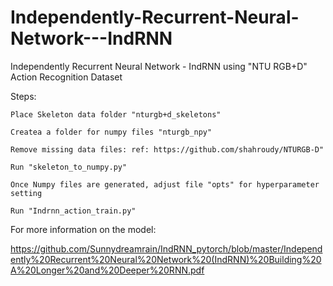 # Independently-Recurrent-Neural-Network---IndRNN
Independently Recurrent Neural Network - IndRNN using "NTU RGB+D" Action Recognition Dataset


Steps:


    Place Skeleton data folder "nturgb+d_skeletons"
    
    Createa a folder for numpy files "nturgb_npy"
    
    Remove missing data files: ref: https://github.com/shahroudy/NTURGB-D"
    
    Run "skeleton_to_numpy.py"
    
    Once Numpy files are generated, adjust file "opts" for hyperparameter setting
    
    Run "Indrnn_action_train.py"
    
    
 For more information on the model: 
 
https://github.com/Sunnydreamrain/IndRNN_pytorch/blob/master/Independently%20Recurrent%20Neural%20Network%20(IndRNN)%20Building%20A%20Longer%20and%20Deeper%20RNN.pdf
